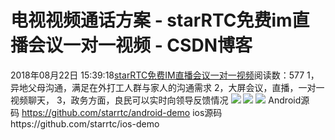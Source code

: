 # 电视视频通话方案 - starRTC免费im直播会议一对一视频 - CSDN博客
2018年08月22日 15:39:18[starRTC免费IM直播会议一对一视频](https://me.csdn.net/elesos)阅读数：577
1，异地父母沟通，满足在外打工人群与家人的沟通需求
2，大屏会议，直播，一对一视频聊天，
3，政务方面，良民可以实时向领导反馈情况
![](http://note.youdao.com/yws/res/102592/CC95AE7E076941D18B3D6E3FE386E411)
![](http://note.youdao.com/yws/res/102591/AB1E0F540ED2470CA94CF52E825FEADD)
![](http://note.youdao.com/yws/res/102590/62E73C7A4CF749E18CC29C4EE821BE18)
Android源码 https://github.com/starrtc/android-demo
ios源码https://github.com/starrtc/ios-demo
